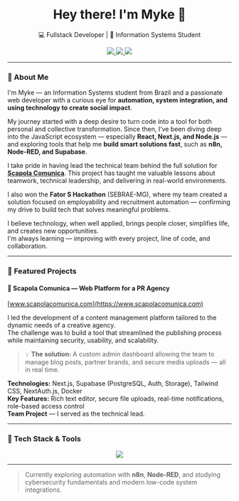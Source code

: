 <h1 align="center">Hey there! I'm Myke 👋</h1>

<p align="center">
  💻 Fullstack Developer | 🔐 Information Systems Student
</p>

<p align="center">
  <a href="https://www.linkedin.com/in/mykematos/">
    <img src="https://img.shields.io/badge/LinkedIn-blue?style=for-the-badge&logo=linkedin" />
  </a>
  <a href="https://github.com/shishiv">
    <img src="https://img.shields.io/badge/GitHub-black?style=for-the-badge&logo=github" />
  </a>
  <a href="mailto:myke.matos@gmail.com">
    <img src="https://img.shields.io/badge/Gmail-red?style=for-the-badge&logo=gmail" />
  </a>
</p>

---

### 🚀 About Me

I'm Myke — an Information Systems student from Brazil and a passionate web developer with a curious eye for **automation, system integration, and using technology to create social impact**.

My journey started with a deep desire to turn code into a tool for both personal and collective transformation. Since then, I’ve been diving deep into the JavaScript ecosystem — especially **React, Next.js, and Node.js** — and exploring tools that help me **build smart solutions fast**, such as **n8n, Node-RED, and Supabase**.

I take pride in having lead the technical team behind the full solution for **[Scapola Comunica](https://scapolacomunica.com)**. This project has taught me valuable lessons about teamwork, technical leadership, and delivering in real-world environments.

I also won the **Fator S Hackathon** (SEBRAE-MG), where my team created a solution focused on employability and recruitment automation — confirming my drive to build tech that solves meaningful problems.

I believe technology, when well applied, brings people closer, simplifies life, and creates new opportunities.  
I'm always learning — improving with every project, line of code, and collaboration.

---

### 🌟 Featured Projects

#### 🔧 Scapola Comunica — Web Platform for a PR Agency  
[www.scapolacomunica.com](https://www.scapolacomunica.com)

I led the development of a content management platform tailored to the dynamic needs of a creative agency.  
The challenge was to build a tool that streamlined the publishing process while maintaining security, usability, and scalability.

> 💡 **The solution:** A custom admin dashboard allowing the team to manage blog posts, partner brands, and secure media uploads — all in real time.

**Technologies:** Next.js, Supabase (PostgreSQL, Auth, Storage), Tailwind CSS, NextAuth.js, Docker  
**Key Features:** Rich text editor, secure file uploads, real-time notifications, role-based access control  
**Team Project** — I served as the technical lead.

---

### 🧠 Tech Stack & Tools

<p align="center">
  <img src="https://skillicons.dev/icons?i=js,ts,react,nextjs,nodejs,supabase,git,github,vscode,linux&perline=10" />
</p>

---

> Currently exploring automation with **n8n**, **Node-RED**, and studying cybersecurity fundamentals and modern low-code system integrations.
